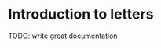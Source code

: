 # Introduction to letters

TODO: write [great documentation](http://jacobian.org/writing/what-to-write/)
